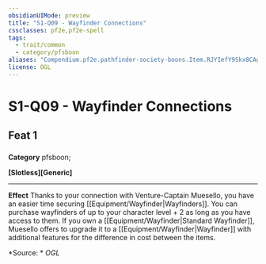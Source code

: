 ```yaml
---
obsidianUIMode: preview
title: "S1-Q09 - Wayfinder Connections"
cssclasses: pf2e,pf2e-spell
tags:
  - trait/common
  - category/pfsboon
aliases: "Compendium.pf2e.pathfinder-society-boons.Item.RJYIefY9Skx8CAgw"
license: OGL
---
```

# S1-Q09 - Wayfinder Connections
## Feat 1
### 

**Category** pfsboon; 




**\[Slotless\]\[Generic\]**

* * *

**Effect** Thanks to your connection with Venture-Captain Muesello, you have an easier time securing [[Equipment/Wayfinder|Wayfinders]]. You can purchase wayfinders of up to your character level + 2 as long as you have access to them. If you own a [[Equipment/Wayfinder|Standard Wayfinder]], Muesello offers to upgrade it to a [[Equipment/Wayfinder|Wayfinder]] with additional features for the difference in cost between the items.

*Source: *
*OGL*